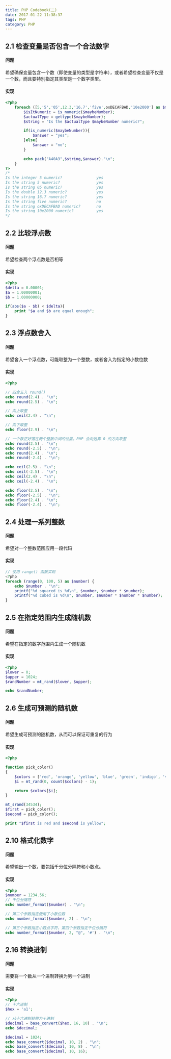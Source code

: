 ```yaml
---
title: PHP Codebook(二)
date: 2017-01-22 11:38:37
tags: PHP
category: PHP
---
```


## 2.1 检查变量是否包含一个合法数字

#### 问题

希望确保变量包含一个数（即使变量的类型是字符串），或者希望检查变量不仅是一个数，而且要特别指定其类型是一个数字类型。

#### 实现

```php
<?php
    foreach ([5,'5','05',12.3,'16.7','five',oxDECAFBAD,'10e2000'] as $maybeNumber) {
        $isItNumeric = is_numeric($maybeNumber);
        $actualType = gettype($maybeNumber);
        $string = "Is the $actualType $maybeNumber numeric?";

        if(is_numeric($maybeNumber)){
            $answer = "yes";
        }else{
            $answer = "no";
        }

        echo pack("A40A3",$string,$answer)."\n";
    }
?>
/*
Is the integer 5 numeric?               yes
Is the string 5 numeric?                yes
Is the string 05 numeric?               yes
Is the double 12.3 numeric?             yes
Is the string 16.7 numeric?             yes
Is the string five numeric?             no
Is the string oxDECAFBAD numeric?       no
Is the string 10e2000 numeric?          yes
*/
```

## 2.2 比较浮点数


#### 问题

希望检查两个浮点数是否相等

#### 实现
```php
<?php
$delta = 0.00001;
$a = 1.00000001;
$b = 1.00000000;

if(abs($a - $b) < $delta){
    print "$a and $b are equal enough";
}
```

## 2.3 浮点数舍入

#### 问题

希望舍入一个浮点数，可能取整为一个整数，或者舍入为指定的小数位数

#### 实现

```php
<?php

// 四舍五入 round()
echo round(2.4) . "\n";
echo round(2.5) . "\n";

// 向上取整
echo ceil(2.4) . "\n";

// 向下取整
echo floor(2.9) . "\n";

// 一个数正好落在两个整数中间的位置，PHP 会向远离 0 的方向取整
echo round(2.5) . "\n";
echo round(-2.5) . "\n";
echo round(2.4) . "\n";
echo round(-2.4) . "\n";

echo ceil(2.5) . "\n";
echo ceil(-2.5) . "\n";
echo ceil(2.4) . "\n";
echo ceil(-2.4) . "\n";

echo floor(2.5) . "\n";
echo floor(-2.5) . "\n";
echo floor(2.4) . "\n";
echo floor(-2.4) . "\n";
```

## 2.4 处理一系列整数

#### 问题

希望对一个整数范围应用一段代码

#### 实现
```php
// 使用 range() 函数实现
<?php
foreach (range(0, 100, 5) as $number) {
    echo $number . "\n";
    printf("%d squared is %d\n", $number, $number * $number);
    printf("%d cubed is %d\n", $number, $number * $number * $number);
}
```

## 2.5 在指定范围内生成随机数

#### 问题

希望在指定的数字范围内生成一个随机数

#### 实现
```php
<?php
$lower = 0;
$upper = 1024;
$randNumber = mt_rand($lower, $upper);

echo $randNumber;
```

## 2.6 生成可预测的随机数

#### 问题

希望生成可预测的随机数，从而可以保证可重复的行为

#### 实现
```php
<?php

function pick_color()
{
    $colors = ['red', 'orange', 'yellow', 'blue', 'green', 'indigo', 'violet'];
    $i = mt_rand(0, count($colors) - 1);

    return $colors[$i];
}

mt_srand(34534);
$first = pick_color();
$second = pick_color();

print "$first is red and $second is yellow";
```

## 2.10 格式化数字

#### 问题

希望输出一个数，要包括千分位分隔符和小数点。

#### 实现
```php
<?php
$number = 1234.56;
// 千位分隔符
echo number_format($number) . "\n";

// 第二个参数指定使用了小数位数
echo number_format($number, 2) . "\n";

// 第三个参数指定小数点字符，第四个参数指定千位分隔符
echo number_format($number, 2, "@", '#') . "\n";
```

## 2.16 转换进制

#### 问题

需要将一个数从一个进制转换为另一个进制

#### 实现
```php
<?php
// 十六进制
$hex = 'a1';

// 从十六进制转换为十进制
$decimal = base_convert($hex, 16, 10) . "\n";
echo $decimal;

$decimal = 1024;
echo base_convert($decimal, 10, 2) . "\n";
echo base_convert($decimal, 10, 8) . "\n";
echo base_convert($decimal, 10, 16);
```
